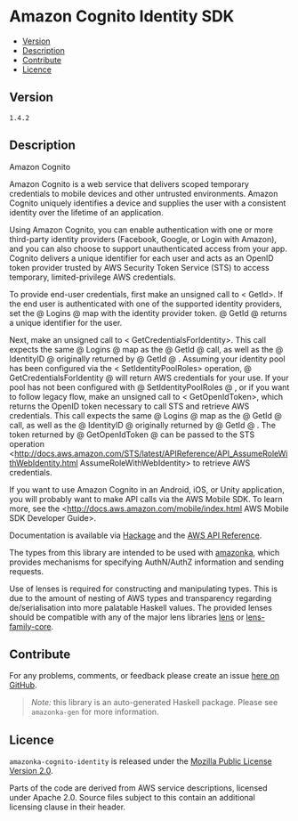 # Amazon Cognito Identity SDK

* [Version](#version)
* [Description](#description)
* [Contribute](#contribute)
* [Licence](#licence)


## Version

`1.4.2`


## Description

Amazon Cognito

Amazon Cognito is a web service that delivers scoped temporary credentials to mobile devices and other untrusted environments. Amazon Cognito uniquely identifies a device and supplies the user with a consistent identity over the lifetime of an application.

Using Amazon Cognito, you can enable authentication with one or more third-party identity providers (Facebook, Google, or Login with Amazon), and you can also choose to support unauthenticated access from your app. Cognito delivers a unique identifier for each user and acts as an OpenID token provider trusted by AWS Security Token Service (STS) to access temporary, limited-privilege AWS credentials.

To provide end-user credentials, first make an unsigned call to < GetId>. If the end user is authenticated with one of the supported identity providers, set the 
    @
    Logins
    @
     map with the identity provider token. 
    @
    GetId
    @
     returns a unique identifier for the user.

Next, make an unsigned call to < GetCredentialsForIdentity>. This call expects the same 
    @
    Logins
    @
     map as the 
    @
    GetId
    @
     call, as well as the 
    @
    IdentityID
    @
     originally returned by 
    @
    GetId
    @
    . Assuming your identity pool has been configured via the < SetIdentityPoolRoles> operation, 
    @
    GetCredentialsForIdentity
    @
     will return AWS credentials for your use. If your pool has not been configured with 
    @
    SetIdentityPoolRoles
    @
    , or if you want to follow legacy flow, make an unsigned call to < GetOpenIdToken>, which returns the OpenID token necessary to call STS and retrieve AWS credentials. This call expects the same 
    @
    Logins
    @
     map as the 
    @
    GetId
    @
     call, as well as the 
    @
    IdentityID
    @
     originally returned by 
    @
    GetId
    @
    . The token returned by 
    @
    GetOpenIdToken
    @
     can be passed to the STS operation <http://docs.aws.amazon.com/STS/latest/APIReference/API_AssumeRoleWithWebIdentity.html AssumeRoleWithWebIdentity> to retrieve AWS credentials.

If you want to use Amazon Cognito in an Android, iOS, or Unity application, you will probably want to make API calls via the AWS Mobile SDK. To learn more, see the <http://docs.aws.amazon.com/mobile/index.html AWS Mobile SDK Developer Guide>.

Documentation is available via [Hackage](http://hackage.haskell.org/package/amazonka-cognito-identity)
and the [AWS API Reference](https://aws.amazon.com/documentation/).

The types from this library are intended to be used with [amazonka](http://hackage.haskell.org/package/amazonka),
which provides mechanisms for specifying AuthN/AuthZ information and sending requests.

Use of lenses is required for constructing and manipulating types.
This is due to the amount of nesting of AWS types and transparency regarding
de/serialisation into more palatable Haskell values.
The provided lenses should be compatible with any of the major lens libraries
[lens](http://hackage.haskell.org/package/lens) or [lens-family-core](http://hackage.haskell.org/package/lens-family-core).

## Contribute

For any problems, comments, or feedback please create an issue [here on GitHub](https://github.com/brendanhay/amazonka/issues).

> _Note:_ this library is an auto-generated Haskell package. Please see `amazonka-gen` for more information.


## Licence

`amazonka-cognito-identity` is released under the [Mozilla Public License Version 2.0](http://www.mozilla.org/MPL/).

Parts of the code are derived from AWS service descriptions, licensed under Apache 2.0.
Source files subject to this contain an additional licensing clause in their header.
